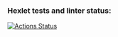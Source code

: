 ### Hexlet tests and linter status:
[![Actions Status](https://github.com/Ek-Shi/python-project-83/actions/workflows/hexlet-check.yml/badge.svg)](https://github.com/Ek-Shi/python-project-83/actions)